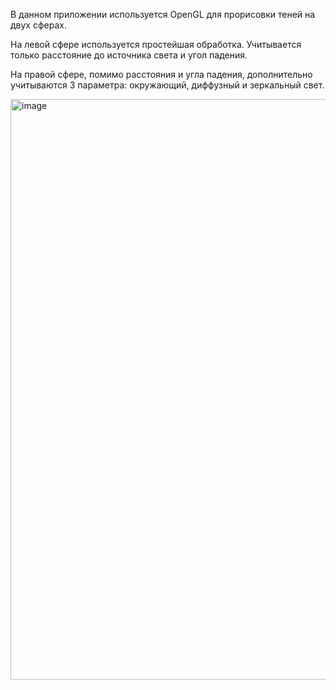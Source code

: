 В данном приложении используется OpenGL для прорисовки теней на двух сферах.

На левой сфере используется простейшая обработка. Учитывается только расстояние до источника света и угол падения.

На правой сфере, помимо расстояния и угла падения, дополнительно учитываются 3 параметра: окружающий, диффузный и зеркальный свет.

<img width="1602" height="929" alt="image" src="https://github.com/user-attachments/assets/17c488a6-5ae8-47fe-9f8b-ac5ef4843aa4" />
